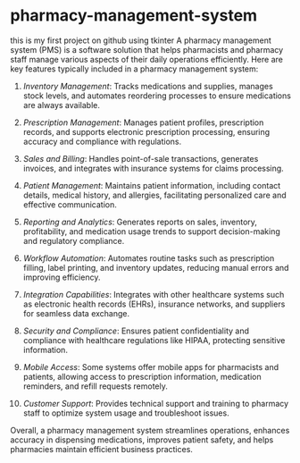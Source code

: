 # pharmacy-management-system
this is my first project on github using tkinter
A pharmacy management system (PMS) is a software solution that helps pharmacists and pharmacy staff manage various aspects of their daily operations efficiently. Here are key features typically included in a pharmacy management system:

1. *Inventory Management*: Tracks medications and supplies, manages stock levels, and automates reordering processes to ensure medications are always available.

2. *Prescription Management*: Manages patient profiles, prescription records, and supports electronic prescription processing, ensuring accuracy and compliance with regulations.

3. *Sales and Billing*: Handles point-of-sale transactions, generates invoices, and integrates with insurance systems for claims processing.

4. *Patient Management*: Maintains patient information, including contact details, medical history, and allergies, facilitating personalized care and effective communication.

5. *Reporting and Analytics*: Generates reports on sales, inventory, profitability, and medication usage trends to support decision-making and regulatory compliance.

6. *Workflow Automation*: Automates routine tasks such as prescription filling, label printing, and inventory updates, reducing manual errors and improving efficiency.

7. *Integration Capabilities*: Integrates with other healthcare systems such as electronic health records (EHRs), insurance networks, and suppliers for seamless data exchange.

8. *Security and Compliance*: Ensures patient confidentiality and compliance with healthcare regulations like HIPAA, protecting sensitive information.

9. *Mobile Access*: Some systems offer mobile apps for pharmacists and patients, allowing access to prescription information, medication reminders, and refill requests remotely.

10. *Customer Support*: Provides technical support and training to pharmacy staff to optimize system usage and troubleshoot issues.

Overall, a pharmacy management system streamlines operations, enhances accuracy in dispensing medications, improves patient safety, and helps pharmacies maintain efficient business practices.
